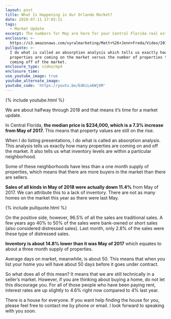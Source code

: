 ```yaml
---
layout: post
title: What Is Happening in Our Orlando Market?
date: 2018-07-11 17:03:11
tags:
  - Market Update
excerpt: The numbers for May are here for your Central Florida real estate market.
enclosure: >-
  https://s3.amazonaws.com/vyralmarketing/Matt+%26+Jenn+Freda/Video/2018/July/Orlando+Real+Estate+Agent-+The+Central+Florida+Market+Update.mp4
pullquote: >-
  I do what is called an absorption analysis which tells us exactly how many
  properties are coming on the market versus the number of properties that are
  coming off of the market.
enclosure_type: video/mp4
enclosure_time:
use_youtube_image: true
youtube_alternate_image:
youtube_code: 'https://youtu.be/EdKiLo6WjXM'
---
```


{% include youtube.html %}

We are about halfway through 2018 and that means it’s time for a market update.

In Central Florida, **the median price is $234,000, which is a 7.3% increase from May of 2017.** This means that property values are still on the rise.

When I do listing presentations, I do what is called an absorption analysis. This analysis tells us exactly how many properties are coming on and off the market. It also tells us what inventory levels are within a particular neighborhood.

Some of these neighborhoods have less than a one month supply of properties, which means that there are more buyers in the market than there are sellers.

**Sales of all kinds in May of 2018 were actually down 11.4%** from May of 2017. We can attribute this to a lack of inventory. There are not as many homes on the market this year as there were last May.

{% include pullquote.html %}

On the positive side, however, 96.5% of all the sales are traditional sales. A few years ago 40% to 50% of the sales were bank-owned or short sales (also considered distressed sales). Last month, only 2.8% of the sales were these type of distressed sales.

**Inventory is about 14.8% lower than it was May of 2017** which equates to about a three month supply of properties.

Average days on market, meanwhile, is about 50. This means that when you list your home you will have about 50 days before it goes under contract.

So what does all of this mean? It means that we are still technically in a seller’s market. However, if you are thinking about buying a home, do not let this discourage you. For all of those people who have been paying rent, interest rates are up slightly to 4.6% right now compared to 4% last year.

There is a house for everyone. If you want help finding the house for you, please feel free to contact me by phone or email. I look forward to speaking with you soon.

&nbsp;